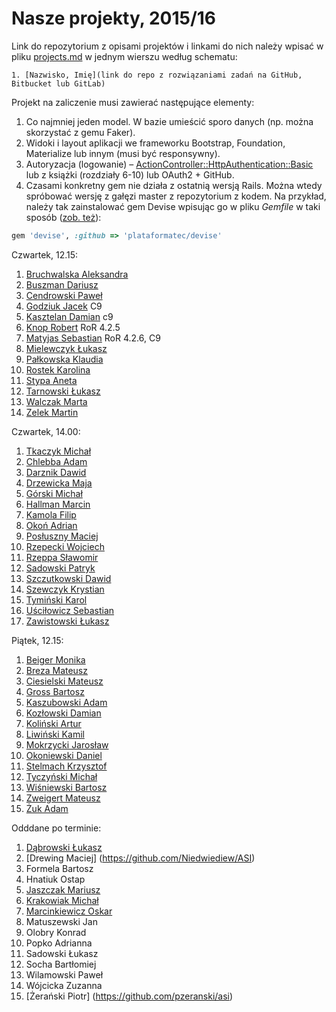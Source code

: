 # Nasze projekty, 2015/16

Link do repozytorium z opisami projektów i linkami do nich należy wpisać
w pliku [projects.md](projects.md) w jednym wierszu według schematu:

```
1. [Nazwisko, Imię](link do repo z rozwiązaniami zadań na GitHub, Bitbucket lub GitLab)
```

Projekt na zaliczenie musi zawierać następujące elementy:

1. Co najmniej jeden model. W bazie umieścić sporo danych
  (np. można skorzystać z gemu Faker).
1. Widoki i layout aplikacji we frameworku Bootstrap, Foundation, Materialize
   lub innym (musi być responsywny).
1. Autoryzacja (logowanie) – [ActionController::HttpAuthentication::Basic](http://edgeapi.rubyonrails.org/classes/ActionController/HttpAuthentication/Basic.html)
   lub z książki [](https://www.railstutorial.org/book) (rozdziały 6-10)
   lub OAuth2 + GitHub.
1. Czasami konkretny gem nie działa z ostatnią wersją Rails. Można wtedy spróbować
  wersję z gałęzi master z repozytorium z kodem. Na przykład, należy tak zainstalować
  gem Devise wpisując go w pliku _Gemfile_ w taki sposób
  ([zob. też](http://bundler.io/git.html)):

```ruby
gem 'devise', :github => 'plataformatec/devise'
```

Czwartek, 12.15:

1. [Bruchwalska Aleksandra](https://github.com/ABruchwalska/ror)
1. [Buszman Dariusz](https://github.com/dbuszman/flatmate_helper)
1. [Cendrowski Paweł](https://github.com/pcendrowski/asi-projekty)
1. [Godziuk Jacek](https://github.com/jgodziuk/ASI) C9
1. [Kasztelan Damian](https://github.com/damian11/ASI-1) c9
1. [Knop Robert](https://github.com/Amenorphus/ProjektASI) RoR 4.2.5
1. [Matyjas Sebastian](https://github.com/reamider/asi) RoR 4.2.6, C9
1. [Mielewczyk Łukasz](https://github.com/romety2/asi)
1. [Pałkowska Klaudia](https://github.com/kpalkowska/rails)
1. [Rostek Karolina](https://github.com/Carolsien/ArchitekturaSerwisowInternetowych)
1. [Stypa Aneta](https://github.com/aneta-7/architektura)
1. [Tarnowski Łukasz](https://github.com/ltarnowski1/Architektura-serwisow-internetowych)
1. [Walczak Marta](https://github.com/mawala/Asi)
1. [Zelek Martin](https://github.com/martin123154/Architektura-serwis-w-internetowych)

Czwartek, 14.00:

1. [Tkaczyk Michał](https://github.com/Emkate/projektASI)
1. [Chlebba Adam](https://github.com/AChlebba/ASI)
1. [Darznik Dawid](https://github.com/Dawid93/ASI2016.git)
1. [Drzewicka Maja](https://github.com/MajaD/Ruby_proj1.git)
1. [Górski Michał](https://github.com/DajMiNazwe/asi)
1. [Hallman Marcin](https://github.com/Strugacki/ASI2016)
1. [Kamola Filip](https://github.com/fkamola/ASI)
1. [Okoń Adrian](https://github.com/adrianokon/asi_lab)
1. [Posłuszny Maciej](https://github.com/spalonytoster/rails-superheroes)
1. [Rzepecki Wojciech](https://github.com/wojtasss/tsi-checkout-project-rails)
1. [Rzeppa Sławomir](https://github.com/srzeppa/asi)
1. [Sadowski Patryk](https://github.com/psadowski/Rails)
1. [Szczutkowski Dawid](https://github.com/dszczutkowski/ASI2016)
1. [Szewczyk Krystian](https://github.com/kszewczyk1/ASI2016)
1. [Tymiński Karol](https://github.com/ktyminski/asi-projekty)
1. [Uściłowicz Sebastian](https://github.com/suscilowicz/ASI_LAB)
1. [Zawistowski Łukasz](https://github.com/lzawistowski/RailsProjekt1)

Piątek, 12.15:

1. [Beiger Monika](https://github.com/mbeiger/ASI)
1. [Breza Mateusz](https://github.com/mbreza/ruby1)
1. [Ciesielski Mateusz](https://github.com/m-ciesielski/rails)
1. [Gross Bartosz](https://github.com/grossB/asi)
1. [Kaszubowski Adam](https://github.com/chomyczek/zaliczenie-asi)
1. [Kozłowski Damian](https://github.com/dkozlowski22/ASI-projekt)
1. [Koliński Artur](https://github.com/artkolinski/rails)
1. [Liwiński Kamil](https://github.com/panUFO/ASI)
1. [Mokrzycki Jarosław](https://github.com/jmokrzycki/asi-projekt)
1. [Okoniewski Daniel](https://github.com/okoniewskid/Architektura_serwisow_internetowych)
1. [Stelmach Krzysztof](https://bitbucket.org/KrzysiekES/asi)
1. [Tyczyński Michał](https://github.com/mtyczynski/rails)
1. [Wiśniewski Bartosz](https://github.com/vvisnia/asi)
1. [Zweigert Mateusz](https://github.com/mzweigert/Rails)
1. [Żuk Adam](https://github.com/adamzuk/asi-project)

Odddane po terminie:

1. [Dąbrowski Łukasz](https://github.com/ldabrowski/ASI)
1. [Drewing Maciej] (https://github.com/Niedwiediew/ASI)
1. Formela Bartosz
1. Hnatiuk Ostap
1. [Jaszczak Mariusz](https://github.com/mjaszczak/asi2016)
1. [Krakowiak Michał](https://github.com/mkrakowiak/rails2)
1. [Marcinkiewicz Oskar](https://github.com/BoskiOski/ASI)
1. Matuszewski Jan
1. Olobry Konrad
1. Popko Adrianna
1. Sadowski Łukasz
1. Socha Bartłomiej
1. Wilamowski Paweł
1. Wójcicka Zuzanna
1. [Żerański Piotr] (https://github.com/pzeranski/asi)
